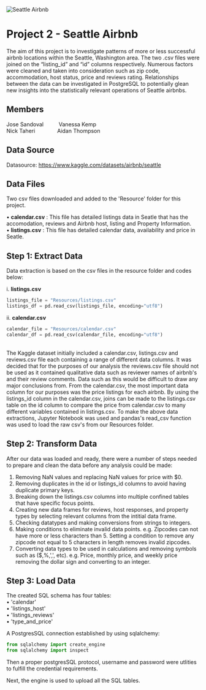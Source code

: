 ![Seattle Airbnb](https://storage.googleapis.com/kaggle-datasets-images/393/804/669cd834cb82eb3f7fbded566dd02e92/dataset-cover.jpeg)
# **Project 2 - Seattle Airbnb**
The aim of this project is to investigate patterns of more or less successful airbnb locations within the Seattle, Washington area. The two .csv files were joined on the “listing_id” and “id” columns respectively. Numerous factors were cleaned and taken into consideration such as zip code, accommodation, host status, price and reviews rating. Relationships between the data can be investigated in PostgreSQL to potentially glean new insights into the statistically relevant operations of Seattle airbnbs.

## **Members**
Jose Sandoval  &emsp; &emsp; Vanessa Kemp<br>
Nick Taheri   &emsp; &emsp; &emsp;  Aidan Thompson

## **Data Source**
Datasource: https://www.kaggle.com/datasets/airbnb/seattle

## **Data Files**
Two csv files downloaded and added to the 'Resource' folder for this project.<br>

•	**calendar.csv** : This file has detailed listings data in Seatle that has the accomodation, reviews and Airbnb host, listing and Property Information.<br>
•	**listings.csv** : This file has detailed calendar data, availability and price in Seatle. <br>

## **Step 1: Extract Data**
Data extraction is based on the csv files in the resource folder and codes below:<br>

i. **listings.csv**
   ~~~~python
   listings_file = "Resources/listings.csv"
   listings_df = pd.read_csv(listings_file, encoding="utf8")
   ~~~~
ii. **calendar.csv**
   ~~~~python	
   calendar_file = "Resources/calendar.csv"
   calendar_df = pd.read_csv(calendar_file, encoding="utf8")
   ~~~~
<br>
The Kaggle dataset initially included a calendar.csv, listings.csv and reviews.csv file each containing a range of different data columns. It was decided that for the purposes of our analysis the reviews.csv file should not be used as it contained qualitative data such as reviewer names of airbnb's and their review comments. Data such as this would be difficult to draw any major conclusions from. From the calendar.csv, the most important data column for our purposes was the price listings for each airbnb. By using the listings_id column in the calendar.csv, joins can be made to the listings.csv table on the id column to compare the price from calendar.csv to many different variables contained in listings.csv. To make the above data extractions, Jupyter Notebook was used and pandas's read_csv function was used to load the raw csv's from our Resources folder.

## **Step 2: Transform Data**
After our data was loaded and ready, there were a number of steps needed to prepare and clean the data before any analysis could be made:

1. Removing NaN values and replacing NaN values for price with $0.
2. Removing duplicates in the id or listings_id columns to avoid having duplicate primary keys. 
3. Breaking down the listings.csv columns into multiple confined tables that have specific focus points. 
4. Creating new data frames for reviews, host responses, and property types by selecting relevant columns from the intitial data frame.
5. Checking datatypes and making conversions from strings to integers.
6. Making conditions to eliminate invalid data points. e.g. Zipcodes can not have more or less characters than 5. Setting a condition to remove any zipcode not equal to 5 characters in length removes invalid zipcodes.
7. Converting data types to be used in calculations and removing symbols such as ($,%,',', etc). e.g. Price, monthly price, and weekly price removing the dollar sign and converting to an integer.

## **Step 3: Load Data**
The created SQL schema has four tables:<br>
 •	'calendar'<br>
 •	'listings_host'<br>
 •	'listings_reviews'<br>
 •	'type_and_price'<br>

A PostgresSQL connection established by using sqlalchemy:<br>
~~~~python
from sqlalchemy import create_engine
from sqlalchemy import inspect
~~~~

Then a proper postgresSQL protocol, username and password were utlities to fulfill the credential requirements. 

Next, the engine is used to upload all the SQL tables.

